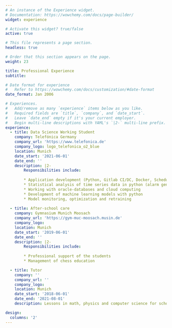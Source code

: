 ```yaml
---
# An instance of the Experience widget.
# Documentation: https://wowchemy.com/docs/page-builder/
widget: experience

# Activate this widget? true/false
active: true

# This file represents a page section.
headless: true

# Order that this section appears on the page.
weight: 23

title: Professional Experience
subtitle:

# Date format for experience
#   Refer to https://wowchemy.com/docs/customization/#date-format
date_format: Jan 2006

# Experiences.
#   Add/remove as many `experience` items below as you like.
#   Required fields are `title`, `company`, and `date_start`.
#   Leave `date_end` empty if it's your current employer.
#   Begin multi-line descriptions with YAML's `|2-` multi-line prefix.
experience:
  - title: Data Science Working Student
    company: Telefónica Germany
    company_url: 'https://www.telefonica.de'
    company_logo: logo_telefonica_o2_blue
    location: Munich
    date_start: '2021-06-01'
    date_end: ''
    description: |2-
        Responsibilities include:
        
        * Application development (Python, Gitlab CI/DC, Docker, Scheduler, etc.)
        * Statistical analysis of time series data in python (alarm generation)
        * Working with oracle-databases and cloud computing
        * Development of machine learning models with python
        * Model monitoring, optimization and retraining
        
  - title: After-school care
    company: Gymnasium Munich Moosach
    company_url: 'https://gym-muc-moosach.musin.de'
    company_logo: 
    location: Munich
    date_start: '2019-06-01'
    date_end: ''
    description: |2-
        Responsibilities include:
        
        * Professional support of the students
        * Management of chess education

  - title: Tutor
    company: ''
    company_url: ''
    company_logo: 
    location: Munich
    date_start: '2018-06-01'
    date_end: '2021-08-01'
    description: Lessons in math, physics and computer science for school children

design:
  columns: '2'
---
```


